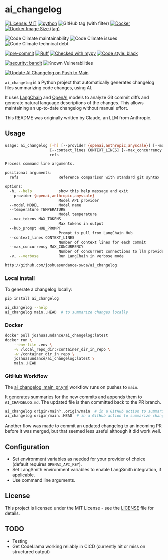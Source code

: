 # ai_changelog

[![License: MIT](https://img.shields.io/badge/License-MIT-yellow.svg)](https://opensource.org/licenses/MIT)
[![python](https://img.shields.io/badge/Python-3.7+-3776AB.svg?style=flat&logo=python&logoColor=white)](https://www.python.org)
![GitHub tag (with filter)](https://img.shields.io/github/v/tag/joshuasundance-swca/ai_changelog)
[![Docker](https://img.shields.io/badge/docker-%230db7ed.svg?&logo=docker&logoColor=white)](https://hub.docker.com/r/joshuasundance/ai_changelog)
[![Docker Image Size (tag)](https://img.shields.io/docker/image-size/joshuasundance/ai_changelog/latest)](https://hub.docker.com/r/joshuasundance/ai_changelog)

![Code Climate maintainability](https://img.shields.io/codeclimate/maintainability/joshuasundance-swca/ai_changelog)
![Code Climate issues](https://img.shields.io/codeclimate/issues/joshuasundance-swca/ai_changelog)
![Code Climate technical debt](https://img.shields.io/codeclimate/tech-debt/joshuasundance-swca/ai_changelog)

[![pre-commit](https://img.shields.io/badge/pre--commit-enabled-brightgreen?logo=pre-commit&logoColor=white)](https://github.com/pre-commit/pre-commit)
[![Ruff](https://img.shields.io/endpoint?url=https://raw.githubusercontent.com/charliermarsh/ruff/main/assets/badge/v1.json)](https://github.com/charliermarsh/ruff)
[![Checked with mypy](http://www.mypy-lang.org/static/mypy_badge.svg)](http://mypy-lang.org/)
[![Code style: black](https://img.shields.io/badge/code%20style-black-000000.svg)](https://github.com/psf/black)

[![security: bandit](https://img.shields.io/badge/security-bandit-yellow.svg)](https://github.com/PyCQA/bandit)
![Known Vulnerabilities](https://snyk.io/test/github/joshuasundance-swca/ai_changelog/badge.svg)

[![Update AI Changelog on Push to Main](https://github.com/joshuasundance-swca/ai_changelog/actions/workflows/ai_changelog_main_push.yml/badge.svg)](https://github.com/joshuasundance-swca/ai_changelog/actions/workflows/ai_changelog_main_push.yml)

`ai_changelog` is a Python project that automatically generates changelog files summarizing code changes, using AI.

It uses [LangChain](https://github.com/langchain-ai/langchain) and [OpenAI](https://openai.com/) models to analyze Git commit diffs and generate natural language descriptions of the changes. This allows maintaining an up-to-date changelog without manual effort.

This README was originally written by Claude, an LLM from Anthropic.

## Usage

```bash
usage: ai_changelog [-h] [--provider {openai,anthropic,anyscale}] [--model MODEL] [--temperature TEMPERATURE] [--max_tokens MAX_TOKENS] [--hub_prompt HUB_PROMPT]
                    [--context_lines CONTEXT_LINES] [--max_concurrency MAX_CONCURRENCY] [-v]
                    refs

Process command line arguments.

positional arguments:
  refs                  Reference comparison with standard git syntax

options:
  -h, --help            show this help message and exit
  --provider {openai,anthropic,anyscale}
                        Model API provider
  --model MODEL         Model name
  --temperature TEMPERATURE
                        Model temperature
  --max_tokens MAX_TOKENS
                        Max tokens in output
  --hub_prompt HUB_PROMPT
                        Prompt to pull from LangChain Hub
  --context_lines CONTEXT_LINES
                        Number of context lines for each commit
  --max_concurrency MAX_CONCURRENCY
                        Number of concurrent connections to llm provider (0 means no limit)
  -v, --verbose         Run LangChain in verbose mode

http://github.com/joshuasundance-swca/ai_changelog
```

### Local install

To generate a changelog locally:

```bash
pip install ai_changelog

ai_changelog --help
ai_changelog main..HEAD  # to summarize changes locally
```

### Docker

```bash
docker pull joshuasundance/ai_changelog:latest
docker run \
    --env-file .env \
    -v /local_repo_dir:/container_dir_in_repo \
    -w /container_dir_in_repo \
    joshuasundance/ai_changelog:latest \
    main..HEAD
```

### GitHub Workflow

The [ai_changelog_main_pr.yml](.github/workflows/ai_changelog_main_push.yml) workflow runs on pushes to `main`.

It generates summaries for the new commits and appends them to `AI_CHANGELOG.md`. The updated file is then committed back to the PR branch.

```bash
ai_changelog origin/main^..origin/main  # in a GitHub action to summarize changes in response to a push to main
ai_changelog origin/main..HEAD  # in a GitHub action to summarize changes in response to a PR
```

Another flow was made to commit an updated changelog to an incoming PR before it was merged, but that seemed less useful although it did work well.

## Configuration

- Set environment variables as needed for your provider of choice (default requires `OPENAI_API_KEY`).
- Set LangSmith environment variables to enable LangSmith integration, if applicable.
- Use command line arguments.

## License

This project is licensed under the MIT License - see the [LICENSE](LICENSE) file for details.


## TODO

- Testing
- Get CodeLlama working reliably in CICD (currently hit or miss on structured output)
